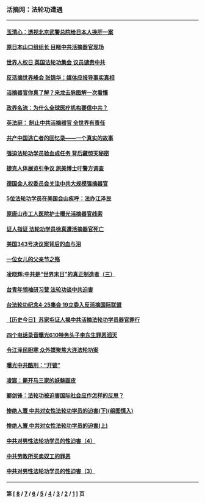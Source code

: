 ### 活摘网：法轮功遭遇
---
#### [玉清心：透视北京武警总院给日本人换肝一案](../../pages/nf5881/n13771978.md?12010430) 
#### [原日本山口组组长 目睹中共活摘器官现场](../../pages/nf5881/n13767360.md?12010430) 
#### [世界人权日 英国法轮功集会 议员谴责中共](../../pages/nf5881/n13431763.md?12010430) 
#### [反活摘世界峰会 张锦华：媒体应报导事实真相](../../pages/nf5881/n13278502.md?12010430) 
#### [活摘器官你真了解？来龙去脉图解一次看懂](../../pages/nf5881/n13013820.md?12010430) 
#### [政界名流：为什么全球医疗机构要信中共？](../../pages/nf5881/n11945479.md?12010430) 
#### [英法庭： 制止中共活摘器官 全世界有责任](../../pages/nf5881/n11330691.md?12010430) 
#### [共产中国逃亡者的回忆录——一个真实的故事](../../pages/nf5881/n10918649.md?12010430) 
#### [强迫法轮功学员验血成任务 背后藏惊天秘密](../../pages/nf5881/n4252384.md?12010430) 
#### [捷克人体展览引争议 旅美博士吁警方调查](../../pages/nf5881/n9429187.md?12010430) 
#### [德国会人权委员会关注中共大规模强摘器官](../../pages/nf5881/n8418950.md?12010430) 
#### [5位法轮功学员在美国会山疾呼：法办江泽民](../../pages/nf5881/n8101519.md?12010430) 
#### [原唐山市工人医院护士曝光活摘器官线索](../../pages/nf5881/n8076384.md?12010430) 
#### [证人指证 法轮功学员徐真遭活摘器官死亡](../../pages/nf5881/n8042467.md?12010430) 
#### [美国343号决议案背后的血与泪](../../pages/nf5881/n8020684.md?12010430) 
#### [一位女儿的父亲节之殇](../../pages/nf5881/n8014122.md?12010430) 
#### [凌晓辉:中共是“世界末日”的真正制造者（三）](../../pages/nf5881/n4210333.md?12010430) 
#### [台青年领袖研习营 法轮功谈中共迫害](../../pages/nf5881/n4141857.md?12010430) 
#### [台法轮功纪念4‧25集会 19立委入反活摘国际联盟](../../pages/nf5881/n4141821.md?12010430) 
#### [【历史今日】苏家屯证人揭中共活摘法轮功学员器官罪行](../../pages/nf5881/n4135912.md?12010430) 
#### [四个电话录音曝光610特务头子李东生罪恶滔天](../../pages/nf5881/n4040060.md?12010430) 
#### [令江泽民胆寒 众外媒聚焦大连法轮功案](../../pages/nf5881/n3932671.md?12010430) 
#### [曝光中共酷刑：“开锁”](../../pages/nf5881/n3889373.md?12010430) 
#### [凌宸：撕开马三家的妖魅画皮](../../pages/nf5881/n3849369.md?12010430) 
#### [郦剑锋：法轮功被迫害国际社会应作怎样的反思？](../../pages/nf5881/n3824560.md?12010430) 
#### [惨绝人寰 中共对女性法轮功学员的迫害(下)(组图慎入)](../../pages/nf5881/n3816285.md?12010430) 
#### [惨绝人寰 中共对女性法轮功学员的迫害(上)](../../pages/nf5881/n3815374.md?12010430) 
#### [中共对男性法轮功学员的性迫害（4）](../../pages/nf5881/n3769144.md?12010430) 
#### [中共劳教所买卖奴工的罪恶](../../pages/nf5881/n3769378.md?12010430) 
#### [中共对男性法轮功学员的性迫害（3）](../../pages/nf5881/n3768231.md?12010430) 

---
#### 第 [ [8](./8.md?12010430) / [7](./7.md?12010430) / [6](./6.md?12010430) / [5](./5.md?12010430) / [4](./4.md?12010430) / [3](./3.md?12010430) / [2](./2.md?12010430) / [1](./1.md?12010430) ] 页
